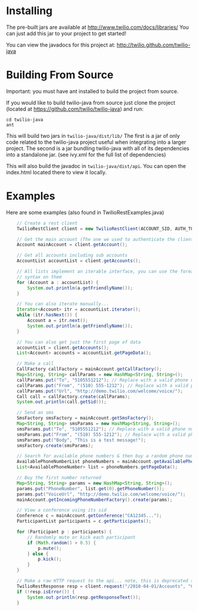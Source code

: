 # Installing 

The pre-built jars are available at http://www.twilio.com/docs/libraries/ You
can just add this jar to your project to get started!

You can view the javadocs for this project at:
http://twilio.github.com/twilio-java

# Building From Source

Important: you must have ant installed to build the project from source.

If you would like to build twilio-java from source just clone the project
(located at https://github.com/twilio/twilio-java) and run:

	cd twilio-java
	ant 

This will build two jars in `twilio-java/dist/lib/` The first is a jar of only
code related to the twilio-java project useful when integrating into a larger
project. The second is a jar bundling twilio-java with all of its dependencies
into a standalone jar. (see ivy.xml for the full list of dependencies)

This will also build the javadoc in `twilio-java/dist/api`. You can open the
index.html located there to view it locally.

# Examples

Here are some examples (also found in TwilioRestExamples.java) 

``` java
	// Create a rest client
	TwilioRestClient client = new TwilioRestClient(ACCOUNT_SID, AUTH_TOKEN);

	// Get the main account (The one we used to authenticate the client
	Account mainAccount = client.getAccount();

	// Get all accounts including sub accounts
	AccountList accountList = client.getAccounts();

	// All lists implement an iterable interface, you can use the foreach
	// syntax on them
	for (Account a : accountList) {
		System.out.println(a.getFriendlyName());
	}

	// You can also iterate manually...
	Iterator<Account> itr = accountList.iterator();
	while (itr.hasNext()) {
		Account a = itr.next();
		System.out.println(a.getFriendlyName());
	}

	// You can also get just the first page of data
	accountList = client.getAccounts();
	List<Account> accounts = accountList.getPageData();

	// Make a call
	CallFactory callFactory = mainAccount.getCallFactory();
	Map<String, String> callParams = new HashMap<String, String>();
	callParams.put("To", "5105551212"); // Replace with a valid phone number
	callParams.put("From", "(510) 555-1212"); // Replace with a valid phone number in your account
	callParams.put("Url", "http://demo.twilio.com/welcome/voice/");
	Call call = callFactory.create(callParams);
	System.out.println(call.getSid());

	// Send an sms
	SmsFactory smsFactory = mainAccount.getSmsFactory();
	Map<String, String> smsParams = new HashMap<String, String>();
	smsParams.put("To", "5105551212"); // Replace with a valid phone number
	smsParams.put("From", "(510) 555-1212"); // Replace with a valid phone number in your account
	smsParams.put("Body", "This is a test message!");
	smsFactory.create(smsParams);

	// Search for available phone numbers & then buy a random phone number
	AvailablePhoneNumberList phoneNumbers = mainAccount.getAvailablePhoneNumbers();
	List<AvailablePhoneNumber> list = phoneNumbers.getPageData();

	// Buy the first number returned
	Map<String, String> params = new HashMap<String, String>();
	params.put("PhoneNumber", list.get(0).getPhoneNumber());
	params.put("VoiceUrl", "http://demo.twilio.com/welcome/voice/");
	mainAccount.getIncomingPhoneNumberFactory().create(params);

	// View a conference using its sid
	Conference c = mainAccount.getConference("CA12345...");
	ParticipantList participants = c.getParticipants();

	for (Participant p : participants) {
		// Randomly mute or kick each participant
		if (Math.random() > 0.5) {
			p.mute();
		} else {
			p.kick();
		}
	}

	// Make a raw HTTP request to the api... note, this is deprecated style
	TwilioRestResponse resp = client.request("/2010-04-01/Accounts", "GET", null);
	if (!resp.isError()) {
		System.out.println(resp.getResponseText());
	}
```

